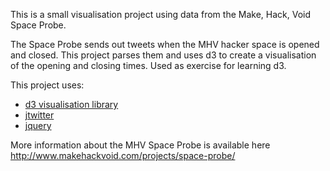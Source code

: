 This is a small visualisation project using data from the 
Make, Hack, Void Space Probe.

The Space Probe sends out tweets when the MHV hacker space is opened and closed. This project parses them and uses d3 to create a visualisation of the opening and closing times. Used as exercise for learning d3.

This project uses: 

* [d3 visualisation library](http://mbostock.github.com/d3/) 
* [jtwitter](http://plugins.jquery.com/project/jtwitter)
* [jquery](http://jquery.com/)

More information about the MHV Space Probe is available here http://www.makehackvoid.com/projects/space-probe/
